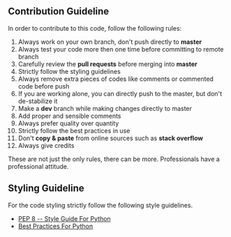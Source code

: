 ## Contribution Guideline
In order to contribute to this code, follow the following rules:
1. Always work on your own branch, don't push directly to **master**
2. Always test your code more then one time before committing to remote branch
3. Carefully review the **pull requests** before merging into **master**
4. Strictly follow the styling guidelines
5. Always remove extra pieces of codes like comments or commented code before push
6. If you are working alone, you can directly push to the master, but don't de-stabilize it
7. Make a **dev** branch while making changes directly to master
8. Add proper and sensible comments
9. Always prefer quality over quantity
10. Strictly follow the best practices in use
11. Don't **copy & paste** from online sources such as **stack overflow**
12. Always give credits

These are not just the only rules, there can be more. Professionals have a professional attitude.

## Styling Guideline
For the code styling strictly follow the following style
guidelines.

- [PEP 8 -- Style Guide For Python](https://www.python.org/dev/peps/pep-0008/)
- [Best Practices For Python](https://gist.github.com/a-wakeel/ce3d26a6d80fc661295d76222ba111c5)
